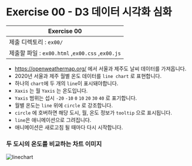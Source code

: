# Exercise 00 - D3 데이터 시각화 심화

| Exercise 00              
| ------------------------ 
| 제출 디렉토리 : `ex00/`  
| 제출할 파일 : `ex00.html` ,`ex00.css` ,`ex00.js` 

- https://openweathermap.org/ 에서 서울과 제주도 날씨 데이터를 가져옵니다.
- 2020년 서울과 제주 월별 온도 데이터를 `line chart` 로 표현합니다.
- 하나의 `chart`에 두 개의 `line`이 표시돼야합니다.
- `Xaxis` 는 월  `Yaxis` 는 온도입니다.
- `Yaxis` 범위는 섭시 `-20` `-10` `0` `10` `20` `30` `40` 로 표기합니다.
- 월별 온도는 `line` 위에 `circle` 로 강조합니다.
- `circle` 에 호버하면 해당 도시, 월, 온도 정보가 `tooltip` 으로 표시됩니다.
- `line`은 애니메이션으로 그려집니다.
- 애니메이션은 새로고침 될 때마다 다시 시작합니다.

### 두 도시의 온도를 비교하는 차트 이미지

<img src=https://i.stack.imgur.com/Fk1Fn.gif alt='linechart'>